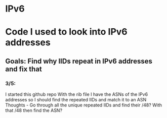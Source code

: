 # IPv6
<h1>Code I used to look into IPv6 addresses</h1>
<h2>Goals: Find why IIDs repeat in IPv6 addresses and fix that</h2>

<h3>3/5:</h3>
<p>I started this github repo
With the rib file I have the ASNs of the IPv6 addresses so I should find the repeated IIDs and match it to an ASN
Thoughts - Go through all the unique repeated IIDs and find their /48? With that /48 then find the ASN? </p>
